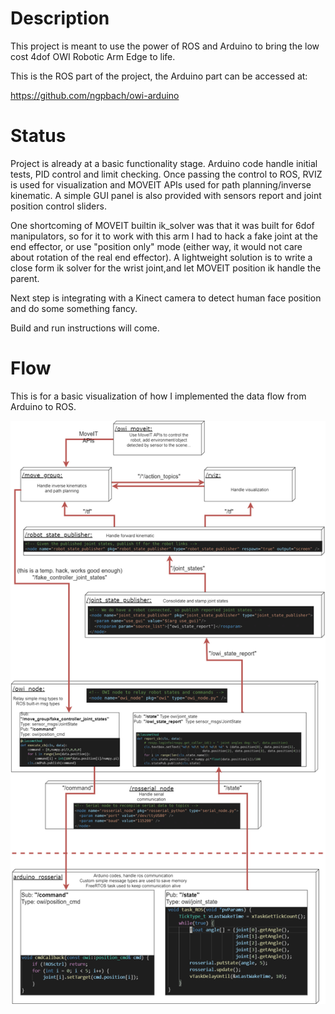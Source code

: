 
Description
============

This project is meant to use the power of ROS and Arduino to bring the low cost 4dof OWI Robotic Arm Edge to life.

This is the ROS part of the project, the Arduino part can be accessed at:

https://github.com/ngpbach/owi-arduino

Status
============

Project is already at a basic functionality stage. Arduino code handle initial tests, PID control and limit checking. Once passing the control to ROS, RVIZ is used for visualization and MOVEIT APIs used for path planning/inverse kinematic. A simple GUI panel is also provided with sensors report and joint position control sliders.

One shortcoming of MOVEIT builtin ik_solver was that it was built for 6dof manipulators, so for it to work with this arm I had to hack a fake joint at the end effector, or use "position only" mode (either way, it would not care about rotation of the real end effector). A lightweight solution is to write a close form ik solver for the wrist joint,and let MOVEIT position ik handle the parent.

Next step is integrating with a Kinect camera to detect human face position and do some something fancy.

Build and run instructions will come.

Flow
============

This is for a basic visualization of how I implemented the data flow from Arduino to ROS.

![example image](docs/owi_ros_flow.png)
